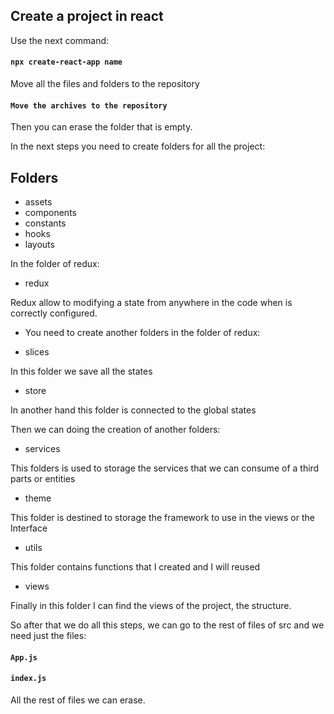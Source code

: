 ## Create a project in react 

Use the next command: 

#### `npx create-react-app name`

Move all the files and folders to the repository 

#### `Move the archives to the repository` 

Then you can erase the folder that is empty.  

In the next steps you need to create folders for all the project:

## Folders

* assets
* components
* constants
* hooks
* layouts

In the folder of redux: 

* redux

Redux allow to modifying a state from anywhere in the code when is correctly configured.

- You need to create another folders in the folder of redux:

* slices

In this folder we save all the states  

* store

In another hand this folder is connected to the global states

Then we can doing the creation of another folders:

* services

This folders is used to storage the services that we can consume of a third parts or entities

* theme

This folder is destined to storage the framework to use in the views or the Interface

* utils

This folder contains functions that I created and I will reused

* views

Finally in this folder I can find the views of the project, the structure. 

So after that we do all this steps, we can go to the rest of files of src and we need just the files:

#### `App.js`
#### `index.js`

All the rest of files we can erase. 